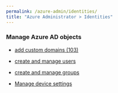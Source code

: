 ```yaml
---
permalink: /azure-admin/identities/
title: "Azure Administrator > Identities"
---
```

### Manage Azure AD objects

* [add custom domains (103)](add-custom-domains.md)

* [create and manage users](create-users.md)

* [create and manage groups](create-groups.md)

* [Manage device settings](device-settings.md)
